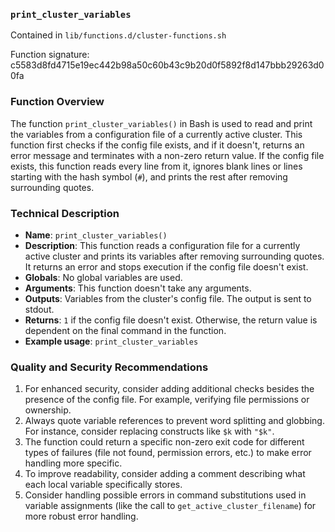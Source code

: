 ### `print_cluster_variables`

Contained in `lib/functions.d/cluster-functions.sh`

Function signature: c5583d8fd4715e19ec442b98a50c60b43c9b20d0f5892f8d147bbb29263d00fa

### Function Overview

The function `print_cluster_variables()` in Bash is used to read and print the variables from a configuration file of a currently active cluster. This function first checks if the config file exists, and if it doesn't, returns an error message and terminates with a non-zero return value. If the config file exists, this function reads every line from it, ignores blank lines or lines starting with the hash symbol (`#`), and prints the rest after removing surrounding quotes.

### Technical Description

- __Name__: `print_cluster_variables()`
- __Description__: This function reads a configuration file for a currently active cluster and prints its variables after removing surrounding quotes. It returns an error and stops execution if the config file doesn't exist.
- __Globals__: No global variables are used.
- __Arguments__: This function doesn't take any arguments.
- __Outputs__: Variables from the cluster's config file. The output is sent to stdout.
- __Returns__: `1` if the config file doesn't exist. Otherwise, the return value is dependent on the final command in the function.
- __Example usage__: `print_cluster_variables`

### Quality and Security Recommendations

1. For enhanced security, consider adding additional checks besides the presence of the config file. For example, verifying file permissions or ownership.
2. Always quote variable references to prevent word splitting and globbing. For instance, consider replacing constructs like `$k` with `"$k"`.
3. The function could return a specific non-zero exit code for different types of failures (file not found, permission errors, etc.) to make error handling more specific.
4. To improve readability, consider adding a comment describing what each local variable specifically stores.
5. Consider handling possible errors in command substitutions used in variable assignments (like the call to `get_active_cluster_filename`) for more robust error handling.

